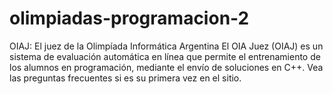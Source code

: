 # olimpiadas-programacion-2
OIAJ: El juez de la Olimpíada Informática Argentina El OIA Juez (OIAJ) es un sistema de evaluación automática en línea que permite el entrenamiento de los alumnos en programación, mediante el envío de soluciones en C++. Vea las preguntas frecuentes si es su primera vez en el sitio.
